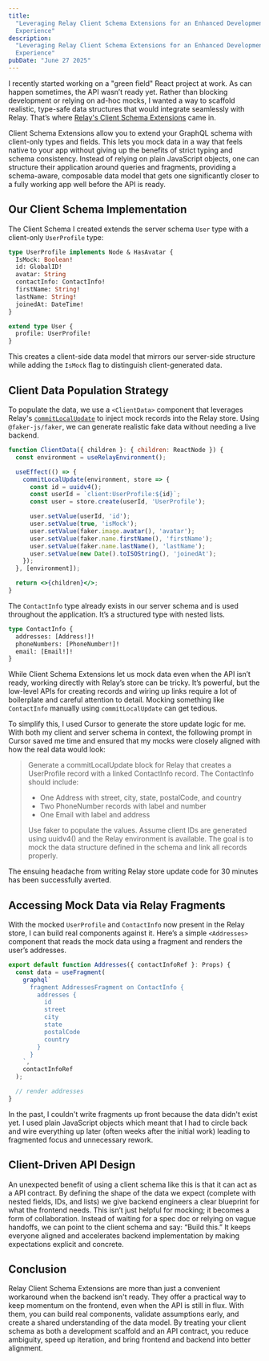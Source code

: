 ```yaml
---
title:
  "Leveraging Relay Client Schema Extensions for an Enhanced Development
  Experience"
description:
  "Leveraging Relay Client Schema Extensions for an Enhanced Development
  Experience"
pubDate: "June 27 2025"
---
```


I recently started working on a "green field" React project at work. As can
happen sometimes, the API wasn’t ready yet. Rather than blocking development or
relying on ad-hoc mocks, I wanted a way to scaffold realistic, type-safe data
structures that would integrate seamlessly with Relay. That’s where
[Relay's Client Schema Extensions](https://relay.dev/docs/guided-tour/updating-data/client-only-data)
came in.

Client Schema Extensions allow you to extend your GraphQL schema with
client-only types and fields. This lets you mock data in a way that feels native
to your app without giving up the benefits of strict typing and schema
consistency. Instead of relying on plain JavaScript objects, one can structure
their application around queries and fragments, providing a schema-aware,
composable data model that gets one significantly closer to a fully working app
well before the API is ready.

## Our Client Schema Implementation

The Client Schema I created extends the server schema `User` type with a
client-only `UserProfile` type:

```graphql
type UserProfile implements Node & HasAvatar {
  IsMock: Boolean!
  id: GlobalID!
  avatar: String
  contactInfo: ContactInfo!
  firstName: String!
  lastName: String!
  joinedAt: DateTime!
}

extend type User {
  profile: UserProfile!
}
```

This creates a client-side data model that mirrors our server-side structure
while adding the `IsMock` flag to distinguish client-generated data.

## Client Data Population Strategy

To populate the data, we use a `<ClientData>` component that leverages Relay's
[`commitLocalUpdate`](https://relay.dev/docs/guided-tour/updating-data/local-data-updates/)
to inject mock records into the Relay store. Using `@faker-js/faker`, we can
generate realistic fake data without needing a live backend.

```jsx
function ClientData({ children }: { children: ReactNode }) {
  const environment = useRelayEnvironment();

  useEffect(() => {
    commitLocalUpdate(environment, store => {
      const id = uuidv4();
      const userId = `client:UserProfile:${id}`;
      const user = store.create(userId, 'UserProfile');

      user.setValue(userId, 'id');
      user.setValue(true, 'isMock');
      user.setValue(faker.image.avatar(), 'avatar');
      user.setValue(faker.name.firstName(), 'firstName');
      user.setValue(faker.name.lastName(), 'lastName');
      user.setValue(new Date().toISOString(), 'joinedAt');
    });
  }, [environment]);

  return <>{children}</>;
}
```

The `ContactInfo` type already exists in our server schema and is used
throughout the application. It’s a structured type with nested lists.

```graphql
type ContactInfo {
  addresses: [Address!]!
  phoneNumbers: [PhoneNumber!]!
  email: [Email!]!
}
```

While Client Schema Extensions let us mock data even when the API isn’t ready,
working directly with Relay’s store can be tricky. It’s powerful, but the
low-level APIs for creating records and wiring up links require a lot of
boilerplate and careful attention to detail. Mocking something like
`ContactInfo` manually using `commitLocalUpdate` can get tedious.

To simplify this, I used Cursor to generate the store update logic for me. With
both my client and server schema in context, the following prompt in Cursor
saved me time and ensured that my mocks were closely aligned with how the real
data would look:

> Generate a commitLocalUpdate block for Relay that creates a UserProfile record
> with a linked ContactInfo record. The ContactInfo should include:
>
> - One Address with street, city, state, postalCode, and country
> - Two PhoneNumber records with label and number
> - One Email with label and address
>
> Use faker to populate the values. Assume client IDs are generated using
> uuidv4() and the Relay environment is available. The goal is to mock the data
> structure defined in the schema and link all records properly.

The ensuing headache from writing Relay store update code for 30 minutes has
been successfully averted.

## Accessing Mock Data via Relay Fragments

With the mocked `UserProfile` and `ContactInfo` now present in the Relay store,
I can build real components against it. Here’s a simple `<Addresses>` component
that reads the mock data using a fragment and renders the user’s addresses.

```jsx
export default function Addresses({ contactInfoRef }: Props) {
  const data = useFragment(
    graphql`
      fragment AddressesFragment on ContactInfo {
        addresses {
          id
          street
          city
          state
          postalCode
          country
        }
      }
    `,
    contactInfoRef
  );

  // render addresses
}
```

In the past, I couldn't write fragments up front because the data didn't exist
yet. I used plain JavaScript objects which meant that I had to circle back and
wire everything up later (often weeks after the initial work) leading to
fragmented focus and unnecessary rework.

## Client-Driven API Design

An unexpected benefit of using a client schema like this is that it can act as a
API contract. By defining the shape of the data we expect (complete with nested
fields, IDs, and lists) we give backend engineers a clear blueprint for what the
frontend needs. This isn’t just helpful for mocking; it becomes a form of
collaboration. Instead of waiting for a spec doc or relying on vague handoffs,
we can point to the client schema and say: “Build this.” It keeps everyone
aligned and accelerates backend implementation by making expectations explicit
and concrete.

## Conclusion

Relay Client Schema Extensions are more than just a convenient workaround when
the backend isn't ready. They offer a practical way to keep momentum on the
frontend, even when the API is still in flux. With them, you can build real
components, validate assumptions early, and create a shared understanding of the
data model. By treating your client schema as both a development scaffold and an
API contract, you reduce ambiguity, speed up iteration, and bring frontend and
backend into better alignment.
